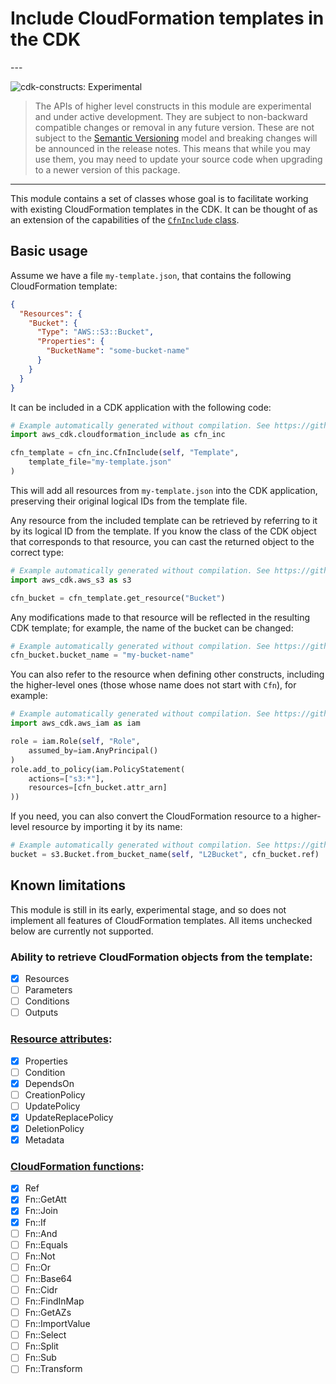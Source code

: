 # Include CloudFormation templates in the CDK

<!--BEGIN STABILITY BANNER-->---


![cdk-constructs: Experimental](https://img.shields.io/badge/cdk--constructs-experimental-important.svg?style=for-the-badge)

> The APIs of higher level constructs in this module are experimental and under active development. They are subject to non-backward compatible changes or removal in any future version. These are not subject to the [Semantic Versioning](https://semver.org/) model and breaking changes will be announced in the release notes. This means that while you may use them, you may need to update your source code when upgrading to a newer version of this package.

---
<!--END STABILITY BANNER-->

This module contains a set of classes whose goal is to facilitate working
with existing CloudFormation templates in the CDK.
It can be thought of as an extension of the capabilities of the
[`CfnInclude` class](../@aws-cdk/core/lib/cfn-include.ts).

## Basic usage

Assume we have a file `my-template.json`, that contains the following CloudFormation template:

```json
{
  "Resources": {
    "Bucket": {
      "Type": "AWS::S3::Bucket",
      "Properties": {
        "BucketName": "some-bucket-name"
      }
    }
  }
}
```

It can be included in a CDK application with the following code:

```python
# Example automatically generated without compilation. See https://github.com/aws/jsii/issues/826
import aws_cdk.cloudformation_include as cfn_inc

cfn_template = cfn_inc.CfnInclude(self, "Template",
    template_file="my-template.json"
)
```

This will add all resources from `my-template.json` into the CDK application,
preserving their original logical IDs from the template file.

Any resource from the included template can be retrieved by referring to it by its logical ID from the template.
If you know the class of the CDK object that corresponds to that resource,
you can cast the returned object to the correct type:

```python
# Example automatically generated without compilation. See https://github.com/aws/jsii/issues/826
import aws_cdk.aws_s3 as s3

cfn_bucket = cfn_template.get_resource("Bucket")
```

Any modifications made to that resource will be reflected in the resulting CDK template;
for example, the name of the bucket can be changed:

```python
# Example automatically generated without compilation. See https://github.com/aws/jsii/issues/826
cfn_bucket.bucket_name = "my-bucket-name"
```

You can also refer to the resource when defining other constructs,
including the higher-level ones
(those whose name does not start with `Cfn`),
for example:

```python
# Example automatically generated without compilation. See https://github.com/aws/jsii/issues/826
import aws_cdk.aws_iam as iam

role = iam.Role(self, "Role",
    assumed_by=iam.AnyPrincipal()
)
role.add_to_policy(iam.PolicyStatement(
    actions=["s3:*"],
    resources=[cfn_bucket.attr_arn]
))
```

If you need, you can also convert the CloudFormation resource to a higher-level
resource by importing it by its name:

```python
# Example automatically generated without compilation. See https://github.com/aws/jsii/issues/826
bucket = s3.Bucket.from_bucket_name(self, "L2Bucket", cfn_bucket.ref)
```

## Known limitations

This module is still in its early, experimental stage,
and so does not implement all features of CloudFormation templates.
All items unchecked below are currently not supported.

### Ability to retrieve CloudFormation objects from the template:

* [x] Resources
* [ ] Parameters
* [ ] Conditions
* [ ] Outputs

### [Resource attributes](https://docs.aws.amazon.com/AWSCloudFormation/latest/UserGuide/aws-product-attribute-reference.html):

* [x] Properties
* [ ] Condition
* [x] DependsOn
* [ ] CreationPolicy
* [ ] UpdatePolicy
* [x] UpdateReplacePolicy
* [x] DeletionPolicy
* [x] Metadata

### [CloudFormation functions](https://docs.aws.amazon.com/AWSCloudFormation/latest/UserGuide/intrinsic-function-reference.html):

* [x] Ref
* [x] Fn::GetAtt
* [x] Fn::Join
* [x] Fn::If
* [ ] Fn::And
* [ ] Fn::Equals
* [ ] Fn::Not
* [ ] Fn::Or
* [ ] Fn::Base64
* [ ] Fn::Cidr
* [ ] Fn::FindInMap
* [ ] Fn::GetAZs
* [ ] Fn::ImportValue
* [ ] Fn::Select
* [ ] Fn::Split
* [ ] Fn::Sub
* [ ] Fn::Transform
